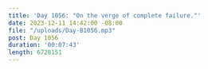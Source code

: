 ```yaml
---
title: 'Day 1056: "On the verge of complete failure."'
date: 2023-12-11 14:42:00 -08:00
file: "/uploads/Day-B1056.mp3"
post: Day 1056
duration: '00:07:43'
length: 6728151
---
```


